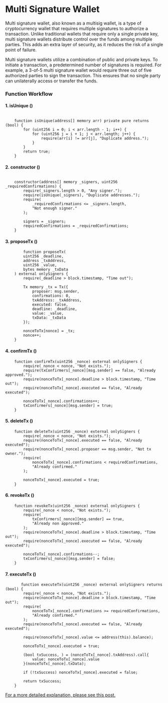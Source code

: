 # Multi Signature Wallet



Multi signature wallet, also known as a multisig wallet, is a type of cryptocurrency wallet that requires multiple signatures to authorize a transaction. Unlike traditional wallets that require only a single private key, multi signature wallets distribute control over the funds among multiple parties. This adds an extra layer of security, as it reduces the risk of a single point of failure.

Multi signature wallets utilize a combination of public and private keys. To initiate a transaction, a predetermined number of signatures is required. For example, a 3-of-5 multi signature wallet would require three out of five authorized parties to sign the transaction. This ensures that no single party can unilaterally access or transfer the funds.



### Function Workflow

#### 1. isUnique ()

```solidity

    function isUnique(address[] memory arr) private pure returns (bool) {
        for (uint256 i = 0; i < arr.length - 1; i++) {
            for (uint256 j = i + 1; j < arr.length; j++) {
                require(arr[i] != arr[j], "Duplicate address.");
            }
        }
        return true;
    }
```

#### 2. constructor ()

```solidity

    constructor(address[] memory _signers, uint256 _requiredConfirmations) {
        require(_signers.length > 0, "Any signer.");
        require(isUnique(_signers), "Duplicate addresses.");
        require(
            _requiredConfirmations <= _signers.length,
            "Not enough signer."
        );

        signers = _signers;
        requiredConfirmations = _requiredConfirmations;
    }
```

#### 3. proposeTx ()

```solidity
        function proposeTx(
        uint256 _deadline,
        address _txAddress,
        uint256 _value,
        bytes memory _txData
    ) external onlySigners {
        require(_deadline > block.timestamp, "Time out");

        Tx memory _tx = Tx({
            proposer: msg.sender,
            confirmations: 0,
            txAddress: _txAddress,
            executed: false,
            deadline: _deadline,
            value: _value,
            txData: _txData
        });

        nonceToTx[nonce] = _tx;
        nonce++;
    }
```

#### 4. confirmTx ()

```solidity
    function confirmTx(uint256 _nonce) external onlySigners {
        require(_nonce < nonce, "Not exists.");
        require(txConfirmers[_nonce][msg.sender] == false, "Already approved.");
        require(nonceToTx[_nonce].deadline > block.timestamp, "Time out");
        require(nonceToTx[_nonce].executed == false, "Already executed");

        nonceToTx[_nonce].confirmations++;
        txConfirmers[_nonce][msg.sender] = true;
    }
 ```   
 #### 5. deleteTx ()

```solidity
    function deleteTx(uint256 _nonce) external onlySigners {
        require(_nonce < nonce, "Not exists.");
        require(nonceToTx[_nonce].executed == false, "Already executed");
        require(nonceToTx[_nonce].proposer == msg.sender, "Not tx owner.");
        require(
            nonceToTx[_nonce].confirmations < requiredConfirmations,
            "Already confirmed."
        );

        nonceToTx[_nonce].executed = true;
    }
 ```   
  #### 6. revokeTx ()

```solidity
    function revokeTx(uint256 _nonce) external onlySigners {
        require(_nonce < nonce, "Not exists.");
        require(
            txConfirmers[_nonce][msg.sender] == true,
            "Already non approved."
        );
        require(nonceToTx[_nonce].deadline > block.timestamp, "Time out");
        require(nonceToTx[_nonce].executed == false, "Already executed");

        nonceToTx[_nonce].confirmations--;
        txConfirmers[_nonce][msg.sender] = false;
    }
 ```  
   #### 7. executeTx ()

```solidity
       function executeTx(uint256 _nonce) external onlySigners returns (bool) {
        require(_nonce < nonce, "Not exists.");
        require(nonceToTx[_nonce].deadline > block.timestamp, "Time out");
        require(
            nonceToTx[_nonce].confirmations >= requiredConfirmations,
            "Already confirmed."
        );
        require(nonceToTx[_nonce].executed == false, "Already executed");

        require(nonceToTx[_nonce].value <= address(this).balance);

        nonceToTx[_nonce].executed = true;

        (bool txSuccess, ) = (nonceToTx[_nonce].txAddress).call{
            value: nonceToTx[_nonce].value
        }(nonceToTx[_nonce].txData);

        if (!txSuccess) nonceToTx[_nonce].executed = false;

        return txSuccess;
    }
 ```  



[For a more detailed explanation, please see this post.](https://ahmetwkulekci.medium.com/anatomy-solidity-how-to-work-multi-signature-wallet-a44a49e70dec)

